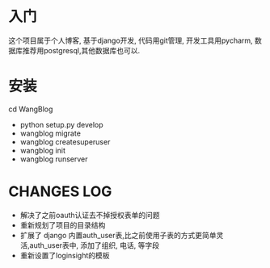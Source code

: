 # 入门
这个项目属于个人博客, 基于django开发, 代码用git管理, 开发工具用pycharm, 数据库推荐用postgresql,其他数据库也可以. 

# 安装
cd WangBlog
* python setup.py develop
* wangblog migrate
* wangblog createsuperuser
* wangblog init
* wangblog runserver

# CHANGES LOG
* 解决了之前oauth认证去不掉授权表单的问题
* 重新规划了项目的目录结构
* 扩展了 django 内置auth_user表,比之前使用子表的方式更简单灵活,auth_user表中, 添加了组织, 电话, 等字段
* 重新设置了loginsight的模板

